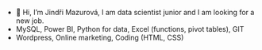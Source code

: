 - 👋 Hi, I’m Jindři Mazurová, I am data scientist junior and I am looking for a new job.
- MySQL, Power BI, Python for data, Excel (functions, pivot tables), GIT
- Wordpress, Online marketing, Coding (HTML, CSS)

